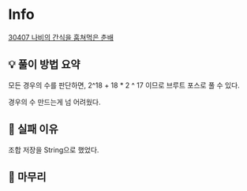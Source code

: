 # Info
[30407 나비의 간식을 훔쳐먹은 춘배](https://www.acmicpc.net/problem/30407)

## 💡 풀이 방법 요약

모든 경우의 수를 판단하면, 2^18 + 18 * 2 ^ 17 이므로 브루트 포스로 풀 수 있다.

경우의 수 만드는게 넘 어려웠다.
## 👀 실패 이유
조합 저장을 String으로 했었다.

## 🙂 마무리

